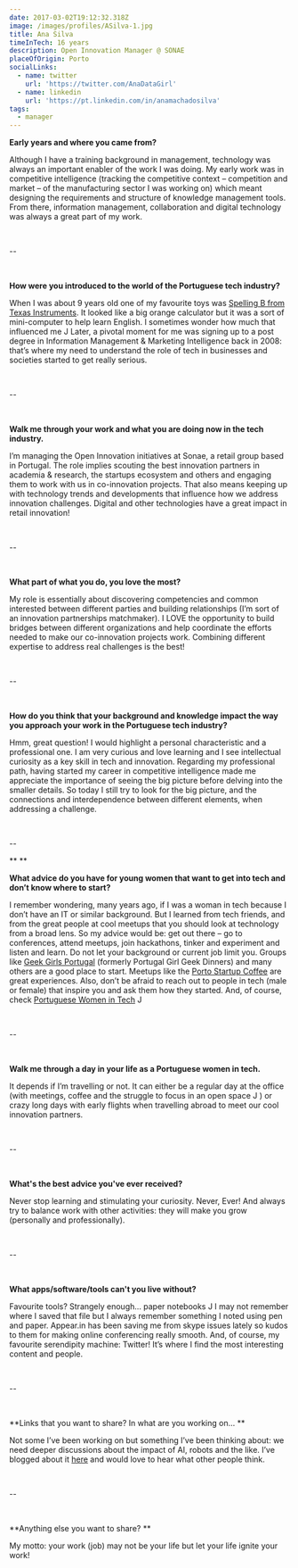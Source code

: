 ```yaml
---
date: 2017-03-02T19:12:32.318Z
image: /images/profiles/ASilva-1.jpg
title: Ana Silva
timeInTech: 16 years
description: Open Innovation Manager @ SONAE
placeOfOrigin: Porto
socialLinks:
  - name: twitter
    url: 'https://twitter.com/AnaDataGirl'
  - name: linkedin
    url: 'https://pt.linkedin.com/in/anamachadosilva'
tags:
  - manager
---
```


**Early
years and where you came from?**

Although I have a training background in
management, technology was always an important enabler of the work I was doing.
My early work was in competitive intelligence (tracking the competitive context
– competition and market – of the manufacturing sector I was working on) which
meant designing the requirements and structure of knowledge management tools.
From there, information management, collaboration and digital technology was
always a great part of my work.

 

--

 

**How
were you introduced to the world of the Portuguese tech industry?**

When I was about 9 years old one of my
favourite toys was [Spelling B from Texas Instruments](https://www.amazon.com/Original-SPELLING-Learning-Texas-Instruments/dp/B00ANSVZJE). It looked like a big orange calculator but it was a sort of
mini-computer to help learn English. I sometimes wonder how much that
influenced me J Later, a pivotal moment
for me was signing up to a post degree in Information Management &
Marketing Intelligence back in 2008: that’s where my need to understand the role
of tech in businesses and societies started to get really serious.

 

--

 

**Walk me
through your work and what you are doing now in the tech industry.**

I’m managing the Open
Innovation initiatives at Sonae, a retail group based in Portugal. The role
implies scouting the best innovation partners in academia & research, the
startups ecosystem and others and engaging them to work with us in
co-innovation projects. That also means keeping up with technology trends and
developments that influence how we address innovation challenges. Digital and
other technologies have a great impact in retail innovation!

 

--

 

**What
part of what you do, you love the most?**

My role is essentially about discovering
competencies and common interested between different parties and building
relationships (I’m sort of an innovation partnerships matchmaker). I LOVE the
opportunity to build bridges between different organizations and help
coordinate the efforts needed to make our co-innovation projects work.
Combining different expertise to address real challenges is the best!

 

--

 

**How do
you think that your background and knowledge impact the way you approach your
work in the Portuguese tech industry?**

Hmm, great question! I would highlight a
personal characteristic and a professional one. I am very curious and love
learning and I see intellectual curiosity as a key skill in tech and
innovation. Regarding my professional path, having started my career in
competitive intelligence made me appreciate the importance of seeing the big
picture before delving into the smaller details. So today I still try to look
for the big picture, and the connections and interdependence between different
elements, when addressing a challenge.

 

--

** **

**What
advice do you have for young women that want to get into tech and don’t know
where to start?**

I remember wondering,
many years ago, if I was a woman in tech because I don’t have an IT or similar
background. But I learned from tech friends, and from the great people at cool
meetups that you should look at technology from a broad lens. So my advice
would be: get out there – go to conferences, attend meetups, join hackathons,
tinker and experiment and listen and learn. Do not let your background or
current job limit you. Groups like [Geek Girls Portugal](http://www.geekgirlsportugal.pt/) (formerly Portugal Girl
Geek Dinners) and many others are a good place to start. Meetups like the [Porto Startup Coffee](https://www.meetup.com/PortoStartupCoffee/) are great experiences. Also,
don’t be afraid to reach out to people in tech (male or female) that inspire
you and ask them how they started. And, of course, check [Portuguese Women in Tech](http://pwit-cms.netlify.com/) J

 

--

 

**Walk me
through a day in your life as a Portuguese women in tech.**

It depends if I’m
travelling or not. It can either be a regular day at the office (with meetings,
coffee and the struggle to focus in an open space J ) or crazy long days
with early flights when travelling abroad to meet our cool innovation partners.

 

--

 

**What's
the best advice you've ever received?**

Never stop learning and
stimulating your curiosity. Never, Ever! And always try to balance work with
other activities: they will make you grow (personally and professionally).

 

--

 

**What
apps/software/tools can't you live without?**

Favourite tools? Strangely enough… paper notebooks J I may not remember where
I saved that file but I always remember something I noted using pen and paper. Appear.in
has been saving me from skype issues lately so kudos to them for making online
conferencing really smooth. And, of course, my favourite serendipity machine:
Twitter! It’s where I find the most interesting content and people.

 

--

 

**Links that you want to
share? In what are you working on… **

Not some
I’ve been working on but something I’ve been thinking about: we need deeper
discussions about the impact of AI, robots and the like. I’ve blogged about it [here](https://artlifework.wordpress.com/2016/12/11/demons-and-design-a-tale-of-new-tech/) and would love to
hear what other people think. 

 

--

 

**Anything else you want to share? **

My motto:
your work (job) may not be your life but let your life ignite your work!